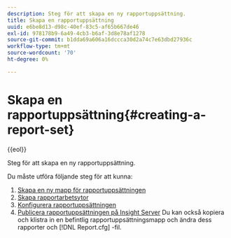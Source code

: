 ```yaml
---
description: Steg för att skapa en ny rapportuppsättning.
title: Skapa en rapportuppsättning
uuid: e6be8d13-d98c-40ef-83c5-af65b667de46
exl-id: 978178b9-6a49-4cb3-b6af-3d8e78af1278
source-git-commit: b1dda69a606a16dccca30d2a74c7e63dbd27936c
workflow-type: tm+mt
source-wordcount: '70'
ht-degree: 0%

---
```


# Skapa en rapportuppsättning{#creating-a-report-set}

{{eol}}

Steg för att skapa en ny rapportuppsättning.

Du måste utföra följande steg för att kunna:

1. [Skapa en ny mapp för rapportuppsättningen](../../../../home/c-rpt-oview/c-work-rpt-sets/t-create-rpt-set/t-new-fldr-rpt-set.md#task-9936b9c1f0624732a24087d8fa3f2617)
1. [Skapa rapportarbetsytor](../../../../home/c-rpt-oview/c-work-rpt-sets/t-create-rpt-set/t-create-rpt-wrksp.md#task-993b616031904352acae13df6461e20b)
1. [Konfigurera rapportuppsättningen](../../../../home/c-rpt-oview/c-work-rpt-sets/t-create-rpt-set/t-config-rpt-set/t-config-rpt-set.md#task-cfb2fd0c28bc48c2acdd582fe0d670d0)
1. [Publicera rapportuppsättningen på Insight Server](../../../../home/c-rpt-oview/c-work-rpt-sets/t-create-rpt-set/t-pub-rpt-set.md#task-3fc45e02aa364b8d815a969b8adc2c27)
Du kan också kopiera och klistra in en befintlig rapportuppsättningsmapp och ändra dess rapporter och [!DNL Report.cfg] -fil.
